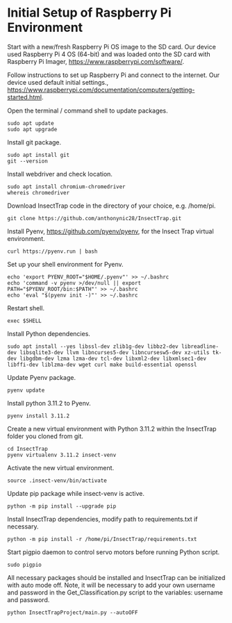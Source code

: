 # Initial Setup of Raspberry Pi Environment

Start with a new/fresh Raspberry Pi OS image to the SD card. Our device used Raspberry Pi 4 OS (64-bit) and was loaded onto the SD card with Raspberry Pi Imager, https://www.raspberrypi.com/software/.

Follow instructions to set up Raspberry Pi and connect to the internet. Our device used default initial settings., https://www.raspberrypi.com/documentation/computers/getting-started.html.

Open the terminal / command shell to update packages.

    sudo apt update
    sudo apt upgrade

Install git package.

    sudo apt install git
    git --version

Install webdriver and check location.

    sudo apt install chromium-chromedriver
    whereis chromedriver

Download InsectTrap code in the directory of your choice, e.g. /home/pi.

    git clone https://github.com/anthonynic28/InsectTrap.git

Install Pyenv, https://github.com/pyenv/pyenv, for the Insect Trap virtual environment.

    curl https://pyenv.run | bash

Set up your shell environment for Pyenv.

    echo 'export PYENV_ROOT="$HOME/.pyenv"' >> ~/.bashrc
    echo 'command -v pyenv >/dev/null || export PATH="$PYENV_ROOT/bin:$PATH"' >> ~/.bashrc
    echo 'eval "$(pyenv init -)"' >> ~/.bashrc

Restart shell.

    exec $SHELL

Install Python dependencies.

    sudo apt install --yes libssl-dev zlib1g-dev libbz2-dev libreadline-dev libsqlite3-dev llvm libncurses5-dev libncursesw5-dev xz-utils tk-dev libgdbm-dev lzma lzma-dev tcl-dev libxml2-dev libxmlsec1-dev libffi-dev liblzma-dev wget curl make build-essential openssl

Update Pyenv package.

    pyenv update

Install python 3.11.2 to Pyenv.

    pyenv install 3.11.2

Create a new virtual environment with Python 3.11.2 within the InsectTrap folder you cloned from git.

    cd InsectTrap
    pyenv virtualenv 3.11.2 insect-venv

Activate the new virtual environment.

    source .insect-venv/bin/activate

Update pip package while insect-venv is active.

    python -m pip install --upgrade pip

Install InsectTrap dependencies, modify path to requirements.txt if necessary.

    python -m pip install -r /home/pi/InsectTrap/requirements.txt

Start pigpio daemon to control servo motors before running Python script.

    sudo pigpio

All necessary packages should be installed and InsectTrap can be initialized with auto mode off. Note, it will be necessary to add your own username and password in the Get_Classification.py script to the variables: username and password.

    python InsectTrapProject/main.py --autoOFF
